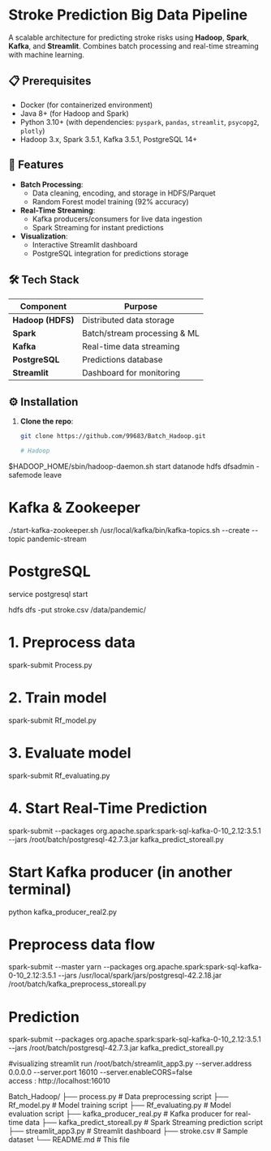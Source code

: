 # Stroke Prediction Big Data Pipeline

A scalable architecture for predicting stroke risks using **Hadoop**, **Spark**, **Kafka**, and **Streamlit**. Combines batch processing and real-time streaming with machine learning.

## 📋 Prerequisites

- Docker (for containerized environment)
- Java 8+ (for Hadoop and Spark)
- Python 3.10+ (with dependencies: `pyspark`, `pandas`, `streamlit`, `psycopg2`, `plotly`)
- Hadoop 3.x, Spark 3.5.1, Kafka 3.5.1, PostgreSQL 14+

## 🚀 Features

- **Batch Processing**:  
  - Data cleaning, encoding, and storage in HDFS/Parquet  
  - Random Forest model training (92% accuracy)  
- **Real-Time Streaming**:  
  - Kafka producers/consumers for live data ingestion  
  - Spark Streaming for instant predictions  
- **Visualization**:  
  - Interactive Streamlit dashboard  
  - PostgreSQL integration for predictions storage  

## 🛠️ Tech Stack

| Component          | Purpose                              |
|--------------------|--------------------------------------|
| **Hadoop (HDFS)**  | Distributed data storage             |
| **Spark**          | Batch/stream processing & ML         |
| **Kafka**          | Real-time data streaming             |
| **PostgreSQL**     | Predictions database                 |
| **Streamlit**      | Dashboard for monitoring             |

## ⚙️ Installation

1. **Clone the repo**:
   ```bash
   git clone https://github.com/99683/Batch_Hadoop.git

   # Hadoop
$HADOOP_HOME/sbin/hadoop-daemon.sh start datanode
hdfs dfsadmin -safemode leave

# Kafka & Zookeeper
./start-kafka-zookeeper.sh
/usr/local/kafka/bin/kafka-topics.sh --create --topic pandemic-stream

# PostgreSQL
service postgresql start

hdfs dfs -put stroke.csv /data/pandemic/
# 1. Preprocess data
spark-submit Process.py

# 2. Train model
spark-submit Rf_model.py

# 3. Evaluate model
spark-submit Rf_evaluating.py

# 4. Start Real-Time Prediction
spark-submit --packages org.apache.spark:spark-sql-kafka-0-10_2.12:3.5.1 --jars /root/batch/postgresql-42.7.3.jar kafka_predict_storeall.py

# Start Kafka producer (in another terminal)
python kafka_producer_real2.py

# Preprocess data flow
spark-submit --master yarn --packages org.apache.spark:spark-sql-kafka-0-10_2.12:3.5.1  --jars /usr/local/spark/jars/postgresql-42.2.18.jar /root/batch/kafka_preprocess_storeall.py

# Prediction 
spark-submit --packages org.apache.spark:spark-sql-kafka-0-10_2.12:3.5.1 --jars /root/batch/postgresql-42.7.3.jar kafka_predict_storeall.py

#visualizing
streamlit run /root/batch/streamlit_app3.py --server.address 0.0.0.0 --server.port 16010 --server.enableCORS=false  
access :
http://localhost:16010


Batch_Hadoop/
├── process.py              # Data preprocessing script
├── Rf_model.py             # Model training script
├── Rf_evaluating.py        # Model evaluation script
├── kafka_producer_real.py  # Kafka producer for real-time data
├── kafka_predict_storeall.py # Spark Streaming prediction script
├── streamlit_app3.py       # Streamlit dashboard
├── stroke.csv             # Sample dataset
└── README.md              # This file


